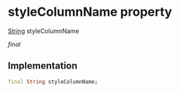 


# styleColumnName property






[String](https://api.flutter.dev/flutter/dart-core/String-class.html) styleColumnName
  
_final_






## Implementation

```dart
final String styleColumnName;


```







